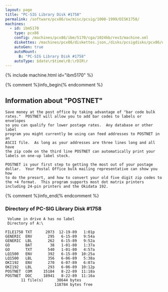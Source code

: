 ```yaml
---
layout: page
title: "PC-SIG Library Disk #1758"
permalink: /software/pcx86/sw/misc/pcsig/1000-1999/DISK1758/
machines:
  - id: ibm5170
    type: pcx86
    config: /machines/pcx86/ibm/5170/cga/1024kb/rev3/machine.xml
    diskettes: /machines/pcx86/diskettes.json,/disks/pcsigdisks/pcx86/diskettes.json
    autoGen: true
    autoMount:
      B: "PC-SIG Library Disk #1758"
    autoType: $date\r$time\rB:\rDIR\r
---
```


{% include machine.html id="ibm5170" %}

{% comment %}info_begin{% endcomment %}

## Information about "POSTNET"

    Save money at the post office by taking advantage of "bar code bulk
    rates."  POSTNET will allow you to add bar codes to labels or envelopes
    so you can qualify for lower postage rates.  Any database or other label
    program you might currently be using can feed addresses to POSTNET in an
    ASCII file.  As long as your addresses are three lines long and all have
    the zip code on the third line POSTNET can automatically print your
    labels on one-up label stock.
    
    POSTNET is your first step to getting the most out of your postage
    dollar.  Your Postal Office bulk mailing representative can show you how
    to do the presort, and how to convert your old five digit zip codes to
    the +4 format.  This program supports most dot matrix printers
    including 24-pin printers and the Okidata 192.
{% comment %}info_end{% endcomment %}


### Directory of PC-SIG Library Disk #1758

     Volume in drive A has no label
     Directory of A:\

    FILE1758 TXT      2073  12-19-89   1:01p
    GENERIC  ENV       295   6-15-89   9:54a
    GENERIC  LBL       262   6-15-89   9:52a
    GO       BAT        38   1-01-80   1:37a
    GO       TXT       540   1-01-80   4:57a
    LQ1500   ENV       392   6-15-89  10:25a
    LQ1500   LBL       356   6-06-89   5:38a
    OKI192   ENV       270   6-07-89   6:07a
    OKI192   LBL       293   6-06-89  10:12p
    POSTNET  COM     15184   8-22-89  11:18a
    POSTNET  DOC     18941   8-22-89  11:16a
           11 file(s)      38644 bytes
                          118784 bytes free
